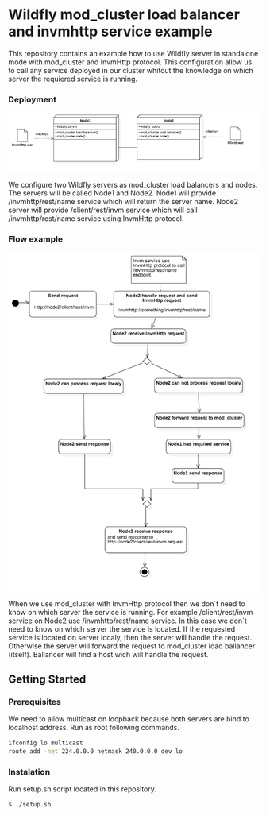 # Wildfly mod_cluster load balancer and invmhttp service example

This repository contains an example how to use Wildfly server in standalone mode with mod_cluster and InvmHttp protocol. This configuration allow us to call any service deployed in our cluster whitout the knowledge on which server the requiered service is running.

### Deployment

![Deployment diagram](/diagrams/DeploymentDiagramModCluster.png?raw=true "Deployment diagram")

We configure two Wildfly servers as mod_cluster load balancers and nodes. The servers will be called Node1 and Node2. Node1  will provide /invmhttp/rest/name service which will return the server name. Node2 server will provide /client/rest/invm service which will call /invmhttp/rest/name service using InvmHttp protocol.

### Flow example

![Activity diagram](/diagrams/ActivityDiagram.png?raw=true "Activity diagram")

When we use mod_cluster with InvmHttp protocol then we don´t need to know on which server the service is running. For example  /client/rest/invm service on Node2 use /invmhttp/rest/name service. In this case we don´t need to know on which server the service is located. If the requested service is located on server localy, then the server will handle the request. Otherwise the server will forward the request to mod_cluster load ballancer (itself). Ballancer will find a host wich will handle the request.

## Getting Started

### Prerequisites

We need to allow multicast on loopback because both servers are bind to localhost address. 
Run as root following commands.

```sh
ifconfig lo multicast
route add -net 224.0.0.0 netmask 240.0.0.0 dev lo
```

### Instalation

Run setup.sh script located in this repository.

```sh
$ ./setup.sh
```
